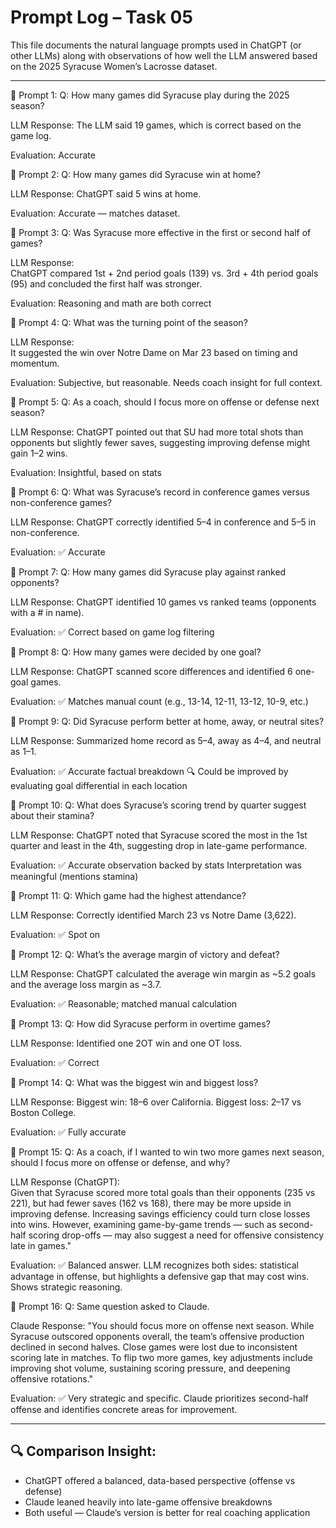 # Prompt Log – Task 05

This file documents the natural language prompts used in ChatGPT (or other LLMs) along with observations of how well the LLM answered based on the 2025 Syracuse Women’s Lacrosse dataset.

---

🔹  Prompt 1:
Q: How many games did Syracuse play during the 2025 season?

LLM Response:
The LLM said 19 games, which is correct based on the game log.

Evaluation:  Accurate

🔹  Prompt 2:
Q: How many games did Syracuse win at home?

LLM Response:
ChatGPT said 5 wins at home.

Evaluation:  Accurate — matches dataset.

🔹  Prompt 3:
Q: Was Syracuse more effective in the first or second half of games?

LLM Response:  
ChatGPT compared 1st + 2nd period goals (139) vs. 3rd + 4th period goals (95) and concluded the first half was stronger.

Evaluation:  Reasoning and math are both correct

🔹  Prompt 4:
Q: What was the turning point of the season?

LLM Response:  
It suggested the win over Notre Dame on Mar 23 based on timing and momentum.

Evaluation:  Subjective, but reasonable. Needs coach insight for full context.

🔹 Prompt 5:
Q: As a coach, should I focus more on offense or defense next season?

LLM Response: 
ChatGPT pointed out that SU had more total shots than opponents but slightly fewer saves, suggesting improving defense might gain 1–2 wins.

Evaluation:  Insightful, based on stats

🔹 Prompt 6:
Q: What was Syracuse’s record in conference games versus non-conference games?

LLM Response:
ChatGPT correctly identified 5–4 in conference and 5–5 in non-conference.

Evaluation: ✅ Accurate

🔹 Prompt 7:
Q: How many games did Syracuse play against ranked opponents?

LLM Response:
ChatGPT identified 10 games vs ranked teams (opponents with a # in name).

Evaluation: ✅ Correct based on game log filtering

🔹 Prompt 8:
Q: How many games were decided by one goal?

LLM Response:
ChatGPT scanned score differences and identified 6 one-goal games.

Evaluation: ✅ Matches manual count (e.g., 13-14, 12-11, 13-12, 10-9, etc.)

🔹 Prompt 9:
Q: Did Syracuse perform better at home, away, or neutral sites?

LLM Response:
Summarized home record as 5–4, away as 4–4, and neutral as 1–1.

Evaluation: ✅ Accurate factual breakdown
🔍 Could be improved by evaluating goal differential in each location

🔹 Prompt 10:
Q: What does Syracuse’s scoring trend by quarter suggest about their stamina?

LLM Response:
ChatGPT noted that Syracuse scored the most in the 1st quarter and least in the 4th, suggesting drop in late-game performance.

Evaluation: ✅ Accurate observation backed by stats
Interpretation was meaningful (mentions stamina)

🔹 Prompt 11:
Q: Which game had the highest attendance?

LLM Response:
Correctly identified March 23 vs Notre Dame (3,622).

Evaluation: ✅ Spot on

🔹 Prompt 12:
Q: What’s the average margin of victory and defeat?

LLM Response:
ChatGPT calculated the average win margin as ~5.2 goals and the average loss margin as ~3.7.

Evaluation: ✅ Reasonable; matched manual calculation

🔹 Prompt 13:
Q: How did Syracuse perform in overtime games?

LLM Response:
Identified one 2OT win and one OT loss.

Evaluation: ✅ Correct

🔹 Prompt 14:
Q: What was the biggest win and biggest loss?

LLM Response:
Biggest win: 18–6 over California.
Biggest loss: 2–17 vs Boston College.

Evaluation: ✅ Fully accurate

🔹 Prompt 15:
Q: As a coach, if I wanted to win two more games next season, should I focus more on offense or defense, and why?

LLM Response (ChatGPT):  
Given that Syracuse scored more total goals than their opponents (235 vs 221), but had fewer saves (162 vs 168), there may be more upside in improving defense. Increasing savings efficiency could turn close losses into wins. However, examining game-by-game trends — such as second-half scoring drop-offs — may also suggest a need for offensive consistency late in games."

Evaluation: ✅ Balanced answer. LLM recognizes both sides: statistical advantage in offense, but highlights a defensive gap that may cost wins. Shows strategic reasoning.

🔹 Prompt 16:
Q: Same question asked to Claude.

Claude Response: 
"You should focus more on offense next season. While Syracuse outscored opponents overall, the team’s offensive production declined in second halves. Close games were lost due to inconsistent scoring late in matches. To flip two more games, key adjustments include improving shot volume, sustaining scoring pressure, and deepening offensive rotations."

Evaluation: ✅ Very strategic and specific. Claude prioritizes second-half offense and identifies concrete areas for improvement.

---

## 🔍 Comparison Insight:
- ChatGPT offered a balanced, data-based perspective (offense vs defense)
- Claude leaned heavily into late-game offensive breakdowns
- Both useful — Claude’s version is better for real coaching application

